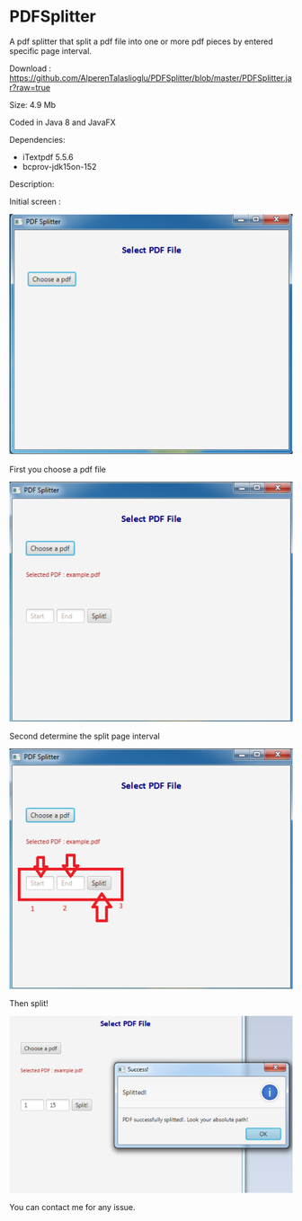 # PDFSplitter

A pdf splitter that split a pdf file into one or more pdf pieces by entered specific page interval.

Download : https://github.com/AlperenTalaslioglu/PDFSplitter/blob/master/PDFSplitter.jar?raw=true

Size: 4.9 Mb

Coded in Java 8 and JavaFX

Dependencies:
* iTextpdf 5.5.6
* bcprov-jdk15on-152


Description:

Initial screen :


![](https://raw.githubusercontent.com/AlperenTalaslioglu/PDFSplitter/master/S1.png)

First you choose a pdf file

![](https://raw.githubusercontent.com/AlperenTalaslioglu/PDFSplitter/master/S2.png)

Second determine the split page interval

![](https://raw.githubusercontent.com/AlperenTalaslioglu/PDFSplitter/master/S3.png)

Then split!

![](https://raw.githubusercontent.com/AlperenTalaslioglu/PDFSplitter/master/S4.png)


You can contact me for any issue.

